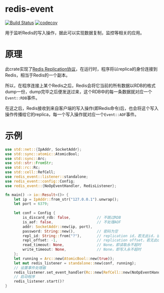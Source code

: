 # redis-event

[![Build Status](https://travis-ci.com/maplestoria/redis-event.svg?token=LAWtGewQmwi6dpqV9Qcy&branch=master)](https://travis-ci.com/maplestoria/redis-event)
[![codecov](https://codecov.io/gh/maplestoria/redis-event/branch/master/graph/badge.svg?token=u9ZqCQjuPi)](https://codecov.io/gh/maplestoria/redis-event)

用于监听Redis的写入操作，据此可以实现数据复制，监控等相关的应用。

# 原理

此crate实现了[Redis Replication协议](https://redis.io/topics/replication)，在运行时，程序将以replica的身份连接到Redis，相当于Redis的一个副本。

所以，在程序连接上某个Redis之后，Redis会将它当前的所有数据以RDB的格式dump一份，dump完毕之后便发送过来，这个RDB中的每一条数据就对应一个`Event::RDB`事件。

在这之后，Redis接收到来自客户端的写入操作(即Redis命令)后，也会将这个写入操作传播给它的replica，每一个写入操作就对应一个`Event::AOF`事件。

# 示例

```rust
use std::net::{IpAddr, SocketAddr};
use std::sync::atomic::AtomicBool;
use std::sync::Arc;
use std::str::FromStr;
use std::rc::Rc;
use std::cell::RefCell;
use redis_event::listener::standalone;
use redis_event::config::Config;
use redis_event::{NoOpEventHandler, RedisListener};

fn main() -> io::Result<()> {
    let ip = IpAddr::from_str("127.0.0.1").unwrap();
    let port = 6379;
    
    let conf = Config {
        is_discard_rdb: false,            // 不跳过RDB
        is_aof: false,                    // 不处理AOF
        addr: SocketAddr::new(ip, port),
        password: String::new(),          // 密码为空
        repl_id: String::from("?"),       // replication id，若无此id，设置为?即可
        repl_offset: -1,                  // replication offset，若无此offset，设置为-1即可
        read_timeout: None,               // None，即读取永不超时
        write_timeout: None,              // None，即写入永不超时
    };
    let running = Arc::new(AtomicBool::new(true));
    let mut redis_listener = standalone::new(conf, running);
    // 设置事件处理器
    redis_listener.set_event_handler(Rc::new(RefCell::new(NoOpEventHandler{})));
    // 启动程序
    redis_listener.start()?
}
```
